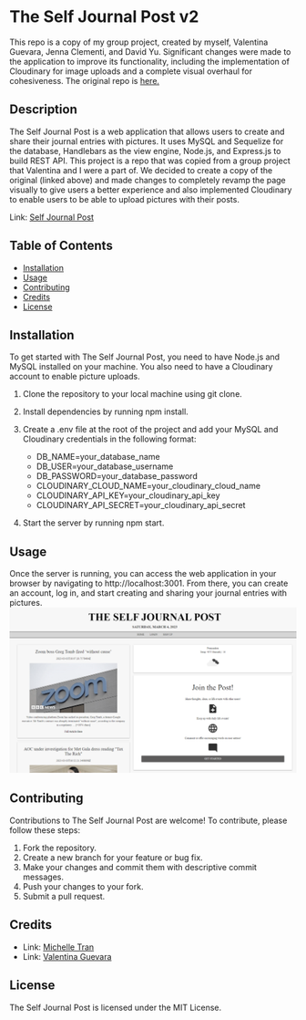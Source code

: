 # The Self Journal Post v2
This repo is a copy of my group project, created by myself, Valentina Guevara, Jenna Clementi, and David Yu. Significant changes were made to the application to improve its functionality, including the implementation of Cloudinary for image uploads and a complete visual overhaul for cohesiveness. The original repo is [here.](https://github.com/jennahopeclem/self-journal)

## Description

The Self Journal Post is a web application that allows users to create and share their journal entries with pictures. It uses MySQL and Sequelize for the database, Handlebars as the view engine, Node.js, and Express.js to build REST API. This project is a repo that was copied from a group project that Valentina and I were a part of. We decided to create a copy of the original (linked above) and made changes to completely revamp the page visually to give users a better experience and also implemented Cloudinary to enable users to be able to upload pictures with their posts.

Link: [Self Journal Post](https://selfjournalpost.herokuapp.com/) 

## Table of Contents

- [Installation](#installation)
- [Usage](#usage)
- [Contributing](#contributing)
- [Credits](#credits)
- [License](#license)

## Installation
To get started with The Self Journal Post, you need to have Node.js and MySQL installed on your machine. You also need to have a Cloudinary account to enable picture uploads.

1. Clone the repository to your local machine using git clone.

2. Install dependencies by running npm install.

3. Create a .env file at the root of the project and add your MySQL and Cloudinary credentials in the following format:
    + DB_NAME=your_database_name
    + DB_USER=your_database_username
    + DB_PASSWORD=your_database_password
    + CLOUDINARY_CLOUD_NAME=your_cloudinary_cloud_name
    + CLOUDINARY_API_KEY=your_cloudinary_api_key
    + CLOUDINARY_API_SECRET=your_cloudinary_api_secret

4. Start the server by running npm start.

## Usage

Once the server is running, you can access the web application in your browser by navigating to http://localhost:3001. From there, you can create an account, log in, and start creating and sharing your journal entries with pictures.
![journal-ss](./images/journalpost.png)

## Contributing
Contributions to The Self Journal Post are welcome! To contribute, please follow these steps:

1. Fork the repository.
2. Create a new branch for your feature or bug fix.
3. Make your changes and commit them with descriptive commit messages.
4. Push your changes to your fork.
5. Submit a pull request.

## Credits

- Link: [Michelle Tran](https://github.com/michelletrn 'Github page for Michelle Tran')
- Link: [Valentina Guevara](https://github.com/Val-gee 'Github page for Valentina Guevara')

## License

The Self Journal Post is licensed under the MIT License.

